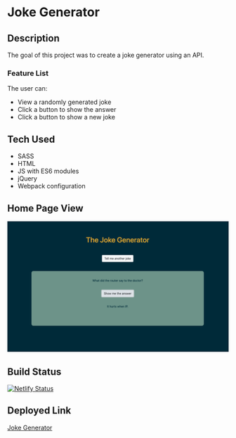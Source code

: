 # Joke Generator

## Description
The goal of this project was to create a joke generator using an API.

### Feature List
The user can:
- View a randomly generated joke
- Click a button to show the answer
- Click a button to show a new joke

## Tech Used
* SASS
* HTML
* JS with ES6 modules
* jQuery
* Webpack configuration

## Home Page View
![Screenshot](/src/assets/joke-generator-screenshot.png "Home Page View")


## Build Status
[![Netlify Status](https://api.netlify.com/api/v1/badges/bc8a1907-fa17-45a5-870f-f5bb99222067/deploy-status)](https://app.netlify.com/sites/joke-generator-kaitvan/deploys)

## Deployed Link
[Joke Generator](https://joke-generator-kaitvan.netlify.app/)